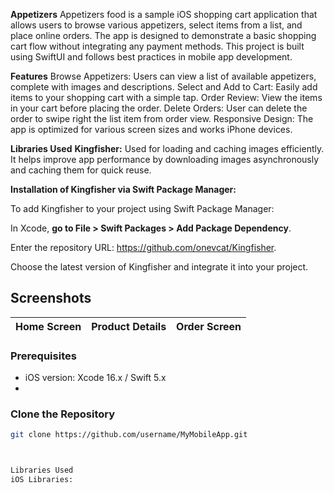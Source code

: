 **Appetizers**
Appetizers food is a sample iOS shopping cart application that allows users to browse various appetizers, select items from a list, and place online orders.
The app is designed to demonstrate a basic shopping cart flow without integrating any payment methods.
This project is built using SwiftUI and follows best practices in mobile app development.

**Features**
Browse Appetizers: Users can view a list of available appetizers, complete with images and descriptions.
Select and Add to Cart: Easily add items to your shopping cart with a simple tap.
Order Review: View the items in your cart before placing the order.
Delete Orders: User can delete the order to swipe right the list item from order view.
Responsive Design: The app is optimized for various screen sizes and works iPhone devices.

**Libraries Used**
**Kingfisher:** Used for loading and caching images efficiently. It helps improve app performance by downloading images asynchronously and caching them for quick reuse.

**Installation of Kingfisher via Swift Package Manager:**

To add Kingfisher to your project using Swift Package Manager:

In Xcode, **go to File > Swift Packages > Add Package Dependency**.

Enter the repository URL: https://github.com/onevcat/Kingfisher.

Choose the latest version of Kingfisher and integrate it into your project.



## Screenshots
| Home Screen | Product Details | Order Screen |
|-------------|---------------|----------|


### Prerequisites

- iOS version: Xcode 16.x / Swift 5.x
- 

### Clone the Repository

```bash
git clone https://github.com/username/MyMobileApp.git



Libraries Used
iOS Libraries:

